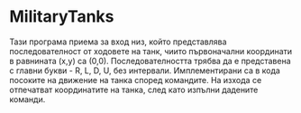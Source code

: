 # MilitaryTanks

Тази програма приема за вход низ, който представлява последователност от ходовете на танк, чиито първоначални координати в равнината (x,y) са (0,0). Последователността трябва да е представена с главни букви - R, L, D, U, без интервали. Имплементирани са в кода посоките на движение на танка според командите.
На изхода се отпечатват координатите на танка, след като изпълни дадените команди.
